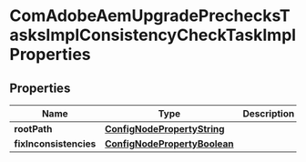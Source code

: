 
# ComAdobeAemUpgradePrechecksTasksImplConsistencyCheckTaskImplProperties

## Properties
Name | Type | Description | Notes
------------ | ------------- | ------------- | -------------
**rootPath** | [**ConfigNodePropertyString**](ConfigNodePropertyString.md) |  |  [optional]
**fixInconsistencies** | [**ConfigNodePropertyBoolean**](ConfigNodePropertyBoolean.md) |  |  [optional]




